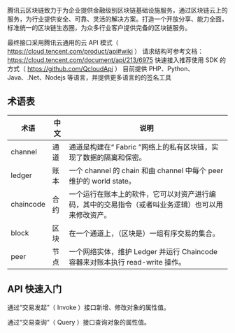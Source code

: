 腾讯云区块链致力于为企业提供金融级别区块链基础设施服务，通过区块链云上的服务，为行业提供安全、可靠、灵活的解决方案。打造一个开放分享、能力全面，标准统一的区块链生态圈，为众多行业客户提供完备的区块链服务。

最终接口采用腾讯云通用的云 API 模式（ https://cloud.tencent.com/product/api#wiki ）
请求结构可参考文档：https://cloud.tencent.com/document/api/213/6975
快速接入推荐使用 SDK 的方式（ https://github.com/QcloudApi ）
目前提供 PHP、Python、Java、.Net、Nodejs 等语言，并提供更多语言的的签名工具

## 术语表

| 术语        | 中文   | 说明                                       |
| --------- | ---- | ---------------------------------------- |
| channel   | 通道   | 通道是构建在“ Fabric ”网络上的私有区块链，实现了数据的隔离和保密。     |
| ledger    | 账本   | 一个 channel 的 chain 和由 channel 中每个 peer 维护的 world state。 |
| chaincode | 合约   | 一个运行在账本上的软件，它可以对资产进行编码，其中的交易指令（或者叫业务逻辑）也可以用来修改资产。 |
| block     | 区块   | 在一个通道上，（区块是）一组有序交易的集合。                   |
| peer      | 节点   | 一个网络实体，维护 Ledger 并运行 Chaincode 容器来对账本执行 read-write 操作。 |

## API 快速入门

通过“交易发起”（ Invoke ）接口新增、修改对象的属性值。

通过“交易查询”（ Query ）接口查询对象的属性值。
